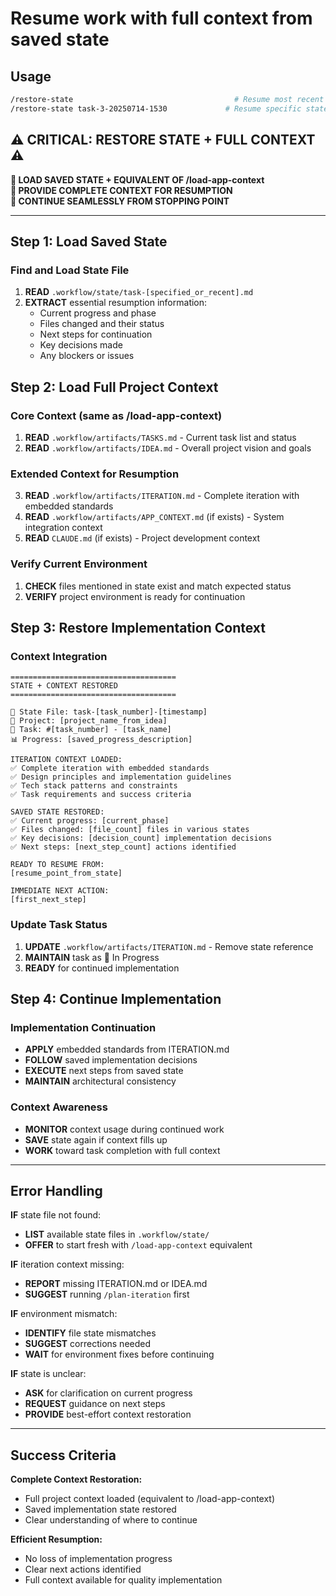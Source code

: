 # Resume work with full context from saved state

## Usage

```bash
/restore-state                                    # Resume most recent state
/restore-state task-3-20250714-1530             # Resume specific state
```

## ⚠️ CRITICAL: RESTORE STATE + FULL CONTEXT ⚠️

**🛑 LOAD SAVED STATE + EQUIVALENT OF /load-app-context**  
**🛑 PROVIDE COMPLETE CONTEXT FOR RESUMPTION**  
**🛑 CONTINUE SEAMLESSLY FROM STOPPING POINT**

---

## Step 1: Load Saved State

### Find and Load State File

1. **READ** `.workflow/state/task-[specified_or_recent].md`
2. **EXTRACT** essential resumption information:
    - Current progress and phase
    - Files changed and their status
    - Next steps for continuation
    - Key decisions made
    - Any blockers or issues

## Step 2: Load Full Project Context

### Core Context (same as /load-app-context)

1. **READ** `.workflow/artifacts/TASKS.md` - Current task list and status
2. **READ** `.workflow/artifacts/IDEA.md` - Overall project vision and goals

### Extended Context for Resumption

3. **READ** `.workflow/artifacts/ITERATION.md` - Complete iteration with embedded standards
4. **READ** `.workflow/artifacts/APP_CONTEXT.md` (if exists) - System integration context
5. **READ** `CLAUDE.md` (if exists) - Project development context

### Verify Current Environment

1. **CHECK** files mentioned in state exist and match expected status
2. **VERIFY** project environment is ready for continuation

## Step 3: Restore Implementation Context

### Context Integration

```
=====================================
STATE + CONTEXT RESTORED
=====================================

📂 State File: task-[task_number]-[timestamp]
🎯 Project: [project_name_from_idea]
🔄 Task: #[task_number] - [task_name]
📊 Progress: [saved_progress_description]

ITERATION CONTEXT LOADED:
✅ Complete iteration with embedded standards
✅ Design principles and implementation guidelines
✅ Tech stack patterns and constraints
✅ Task requirements and success criteria

SAVED STATE RESTORED:
✅ Current progress: [current_phase]
✅ Files changed: [file_count] files in various states
✅ Key decisions: [decision_count] implementation decisions
✅ Next steps: [next_step_count] actions identified

READY TO RESUME FROM:
[resume_point_from_state]

IMMEDIATE NEXT ACTION:
[first_next_step]
```

### Update Task Status

1. **UPDATE** `.workflow/artifacts/ITERATION.md` - Remove state reference
2. **MAINTAIN** task as 🔄 In Progress
3. **READY** for continued implementation

## Step 4: Continue Implementation

### Implementation Continuation

- **APPLY** embedded standards from ITERATION.md
- **FOLLOW** saved implementation decisions
- **EXECUTE** next steps from saved state
- **MAINTAIN** architectural consistency

### Context Awareness

- **MONITOR** context usage during continued work
- **SAVE** state again if context fills up
- **WORK** toward task completion with full context

---

## Error Handling

**IF** state file not found:

- **LIST** available state files in `.workflow/state/`
- **OFFER** to start fresh with `/load-app-context` equivalent

**IF** iteration context missing:

- **REPORT** missing ITERATION.md or IDEA.md
- **SUGGEST** running `/plan-iteration` first

**IF** environment mismatch:

- **IDENTIFY** file state mismatches
- **SUGGEST** corrections needed
- **WAIT** for environment fixes before continuing

**IF** state is unclear:

- **ASK** for clarification on current progress
- **REQUEST** guidance on next steps
- **PROVIDE** best-effort context restoration

---

## Success Criteria

**Complete Context Restoration:**

- Full project context loaded (equivalent to /load-app-context)
- Saved implementation state restored
- Clear understanding of where to continue

**Efficient Resumption:**

- No loss of implementation progress
- Clear next actions identified
- Full context available for quality implementation